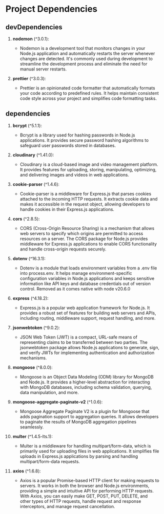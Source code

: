 # Project Dependencies

## devDependencies
1. **nodemon** (^3.0.1): 
   - Nodemon is a development tool that monitors changes in your Node.js application and automatically restarts the server whenever changes are detected. It's commonly used during development to streamline the development process and eliminate the need for manual server restarts.
   
2. **prettier** (^3.0.3): 
   - Prettier is an opinionated code formatter that automatically formats your code according to predefined rules. It helps maintain consistent code style across your project and simplifies code formatting tasks.

## dependencies
1. **bcrypt** (^5.1.1): 
   - Bcrypt is a library used for hashing passwords in Node.js applications. It provides secure password hashing algorithms to safeguard user passwords stored in databases.

2. **cloudinary** (^1.41.0): 
   - Cloudinary is a cloud-based image and video management platform. It provides features for uploading, storing, manipulating, optimizing, and delivering images and videos in web applications.

3. **cookie-parser** (^1.4.6): 
   - Cookie-parser is a middleware for Express.js that parses cookies attached to the incoming HTTP requests. It extracts cookie data and makes it accessible in the request object, allowing developers to handle cookies in their Express.js applications.

4. **cors** (^2.8.5): 
   - CORS (Cross-Origin Resource Sharing) is a mechanism that allows web servers to specify which origins are permitted to access resources on a server. The CORS package for Node.js provides middleware for Express.js applications to enable CORS functionality and handle cross-origin requests securely.

5. **dotenv** (^16.3.1): 
   - Dotenv is a module that loads environment variables from a .env file into process.env. It helps manage environment-specific configuration variables in Node.js applications and keeps sensitive information like API keys and database credentials out of version control.
   Removed as it comes native with node v20.6.0

6. **express** (^4.18.2): 
   - Express.js is a popular web application framework for Node.js. It provides a robust set of features for building web servers and APIs, including routing, middleware support, request handling, and more.

7. **jsonwebtoken** (^9.0.2): 
   - JSON Web Token (JWT) is a compact, URL-safe means of representing claims to be transferred between two parties. The jsonwebtoken package allows Node.js applications to generate, sign, and verify JWTs for implementing authentication and authorization mechanisms.

8. **mongoose** (^8.0.0): 
   - Mongoose is an Object Data Modeling (ODM) library for MongoDB and Node.js. It provides a higher-level abstraction for interacting with MongoDB databases, including schema validation, querying, data manipulation, and more.

9. **mongoose-aggregate-paginate-v2** (^1.0.6): 
   - Mongoose Aggregate Paginate V2 is a plugin for Mongoose that adds pagination support to aggregation queries. It allows developers to paginate the results of MongoDB aggregation pipelines seamlessly.

10. **multer** (^1.4.5-lts.1): 
    - Multer is a middleware for handling multipart/form-data, which is primarily used for uploading files in web applications. It simplifies file uploads in Express.js applications by parsing and handling multipart/form-data requests.

11. **axios** (^1.6.8): 
    - Axios is a popular Promise-based HTTP client for making requests to servers. It works in both the browser and Node.js environments, providing a simple and intuitive API for performing HTTP requests. With Axios, you can easily make GET, POST, PUT, DELETE, and other types of HTTP requests, handle request and response interceptors, and manage request cancellation.


